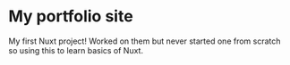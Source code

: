 # My portfolio site

My first Nuxt project! Worked on them but never started one from scratch so using this to learn basics of Nuxt.
